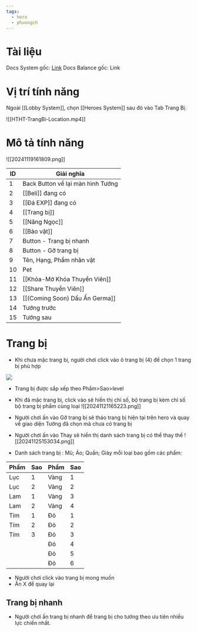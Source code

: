 ```yaml
---
tags:
  - hero
  - phuongch
---
```

# Tài liệu
Docs System gốc: [Link](https://docs.google.com/document/d/12JphWKZLjPIt8g74OX-ahpQsh0lDPTgHdr7dHbTGphU/edit?tab=t.0)
Docs Balance gốc: Link

# Vị trí tính năng
Ngoài [[Lobby System]], chọn [[Heroes System]] sau đó vào Tab Trang Bị.

![[HTHT-TrangBi-Location.mp4]]
# Mô tả tính năng
![[20241119161809.png]]

| ID  | Giải nghĩa                        |
| --- | --------------------------------- |
| 1   | Back Button về lại màn hình Tướng |
| 2   | [[Beli]] đang có                  |
| 3   | [[Đá EXP]] đang có                |
| 4   | [[Trang bị]]                      |
| 5   | [[Nâng Ngọc]]                     |
| 6   | [[Bảo vật]]                       |
| 7   | Button - Trang bị nhanh           |
| 8   | Button - Gỡ trang bị              |
| 9   | Tên, Hạng, Phẩm nhân vật          |
| 10  | Pet                               |
| 11  | [[Khóa-Mở Khóa Thuyền Viên]]      |
| 12  | [[Share Thuyền Viên]]             |
| 13  | [[(Coming Soon) Dấu Ấn Germa]]                  |
| 14  | Tướng trước                       |
| 15  | Tướng sau                         |

# Trang bị
- Khi chưa mặc trang bị, người chơi click vào ô trang bị (4) để chọn 1 trang bị phù hợp

![](https://lh7-rt.googleusercontent.com/docsz/AD_4nXcEk0WwSZRh9a8B2-pxfn6I_hzOegprC6nevJRJN-bFujIE-2rJonSzcBISNjOv-bc1pvB3uUTbVJS1qt6ntybmX-3y6KJ4ohh5TsvkyCbwDng_sTQaC9ft5pyjJFW2i9FJH2fRKQ?key=OAGsZBxi1N9J8bm8LC37Hi3-)

- Trang bị được sắp xếp theo Phẩm>Sao>level
- Khi đã mặc trang bị, click vào sẽ hiển thị chỉ số, bộ trang bị kèm chỉ số bộ trang bị phẩm cùng loại
![[20241121165223.png]]

- Người chơi ấn vào Gỡ trang bị sẽ tháo trang bị hiện tại trên hero và quay về giao diện Tướng đã chọn mà chưa có trang bị
- Người chơi ấn vào Thay sẽ hiển thị danh sách trang bị có thể thay thế
![[20241125153034.png]]

- Danh sách trang bị : Mũ; Áo; Quần; Giày mỗi loại bao gồm các phẩm:

| Phẩm | Sao | Phẩm | Sao |
| ---- | --- | ---- | --- |
| Lục  | 1   | Vàng | 1   |
| Lục  | 2   | Vàng | 2   |
| Lam  | 1   | Vàng | 3   |
| Lam  | 2   | Vàng | 4   |
| Tím  | 1   | Đỏ   | 1   |
| Tím  | 2   | Đỏ   | 2   |
| Tím  | 3   | Đỏ   | 3   |
|      |     | Đỏ   | 4   |
|      |     | Đỏ   | 5   |
|      |     | Đỏ   | 6   |

- Người chơi click vào trang bị mong muốn
- Ấn X để quay lại

## Trang bị nhanh
- Người chơi ấn trang bị nhanh để trang bị cho tướng theo ưu tiên nhiều lực chiến nhất.

